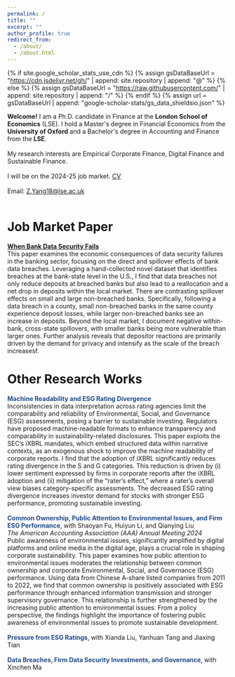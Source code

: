 ```yaml
---
permalink: /
title: ""
excerpt: ""
author_profile: true
redirect_from: 
  - /about/
  - /about.html
---
```


{% if site.google_scholar_stats_use_cdn %}
{% assign gsDataBaseUrl = "https://cdn.jsdelivr.net/gh/" | append: site.repository | append: "@" %}
{% else %}
{% assign gsDataBaseUrl = "https://raw.githubusercontent.com/" | append: site.repository | append: "/" %}
{% endif %}
{% assign url = gsDataBaseUrl | append: "google-scholar-stats/gs_data_shieldsio.json" %}

<span class='anchor' id='about-me'></span>

**Welcome!** I am a Ph.D. candidate in Finance at the **London School of Economics** (LSE). I hold a Master's degree in Financial Economics from the **University of Oxford** and a Bachelor's degree in Accounting and Finance from the **LSE**.
<br>
<br>
My research interests are Empirical Corporate Finance, Digital Finance and Sustainable Finance.
<br>
<br>
I will be on the 2024-25 job market. [CV](../docs/CV_ZheyuanYang.pdf)
<br>
<br>
Email: [Z.Yang18@lse.ac.uk](mailto:Z.Yang18@lse.ac.uk)
<br>
<br>
# Job Market Paper
[**When Bank Data Security Fails**](https://papers.ssrn.com/sol3/papers.cfm?abstract_id=5031565)
<br>
This paper examines the economic consequences of data security failures in the banking sector, focusing on the direct and spillover e ffects of bank data breaches. Leveraging a hand-collected novel dataset that identifies breaches at the bank-state level in the U.S., I find that data breaches not only reduce deposits at breached banks but also lead to a reallocation and a net drop in deposits within the local market. There are contrasting spillover effects on small and large non-breached banks. Specifically, following a data breach in a county, small non-breached banks in the same county experience deposit losses, while larger non-breached banks see an increase in deposits. Beyond the local market, I document negative within-bank, cross-state spillovers, with smaller banks being more vulnerable than larger ones. Further analysis reveals that depositor reactions are primarily driven by the demand for privacy and intensify as the scale of the breach increasesf.
<br>
# Other Research Works
<span style='color: #224b8d;'>**Machine Readability and ESG Rating Divergence**</span>
<br>
Inconsistencies in data interpretation across rating agencies limit the comparability and reliability of Environmental, Social, and Governance (ESG) assessments, posing a barrier to sustainable investing. Regulators have proposed machine-readable formats to enhance transparency and comparability in sustainability-related disclosures. This paper exploits the SEC’s iXBRL mandates, which embed structured data within narrative contexts, as an exogenous shock to improve the machine readability of corporate reports. I find that the adoption of iXBRL significantly reduces rating divergence in the S and G categories. This reduction is driven by (i) lower sentiment expressed by firms in corporate reports after the iXBRL adoption and (ii) mitigation of the “rater’s effect,” where a rater’s overall view biases category-specific assessments. The decreased ESG rating divergence increases investor demand for stocks with stronger ESG performance, promoting sustainable investing.
<br>
<br>
<span style='color: #224b8d;'>**Common Ownership, Public Attention to Environmental Issues, and Firm ESG Performance**</span>, with Shaoyan Fu, Huiyun Li, and Qianying Liu
<br>
*The American Accounting Association (AAA) Annual Meeting 2024*
<br>
Public awareness of environmental issues, significantly amplified by digital platforms and online media in the digital age, plays a crucial role in shaping corporate sustainability. This paper examines how public attention to environmental issues moderates the relationship between common ownership and corporate Environmental, Social, and Governance (ESG) performance. Using data from Chinese A-share listed companies from 2011 to 2022, we find that common ownership is positively associated with ESG performance through enhanced information transmission and stronger supervisory governance. This relationship is further strengthened by the increasing public attention to environmental issues. From a policy perspective, the findings highlight the importance of fostering public awareness of environmental issues to promote sustainable development.
<br>
<br>
<span style='color: #224b8d;'>**Pressure from ESG Ratings**</span>, with Xianda Liu, Yanhuan Tang and Jiaxing Tian
<br>
<br>
<span style='color: #224b8d;'>**Data Breaches, Firm Data Security Investments, and Governance**</span>, with Xinchen Ma
<br>
<br>
<br>
